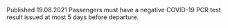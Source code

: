 Published 19.08.2021
Passengers must have a negative COVID-19 PCR test result issued at most 5 days before departure.

